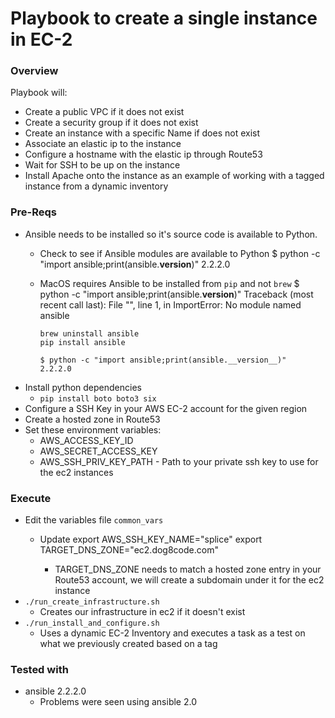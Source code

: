# Playbook to create a single instance in EC-2

### Overview
Playbook will:
  * Create a public VPC if it does not exist
  * Create a security group if it does not exist
  * Create an instance with a specific Name if does not exist
  * Associate an elastic ip to the instance
  * Configure a hostname with the elastic ip through Route53
  * Wait for SSH to be up on the instance
  * Install Apache onto the instance as an example of working with a tagged instance from a dynamic inventory

### Pre-Reqs
  * Ansible needs to be installed so it's source code is available to Python.
    * Check to see if Ansible modules are available to Python
            $ python -c "import ansible;print(ansible.__version__)"
            2.2.2.0
    * MacOS requires Ansible to be installed from `pip` and not `brew`
          $ python -c "import ansible;print(ansible.__version__)"
          Traceback (most recent call last):
          File "<string>", line 1, in <module>
          ImportError: No module named ansible

          brew uninstall ansible
          pip install ansible

          $ python -c "import ansible;print(ansible.__version__)"
          2.2.2.0
  * Install python dependencies
     * `pip install boto boto3 six`
  * Configure a SSH Key in your AWS EC-2 account for the given region
  * Create a hosted zone in Route53
  * Set these environment variables:
    * AWS_ACCESS_KEY_ID
    * AWS_SECRET_ACCESS_KEY
    * AWS_SSH_PRIV_KEY_PATH  - Path to your private ssh key to use for the ec2 instances

### Execute
  * Edit the variables file `common_vars`
    * Update
                export AWS_SSH_KEY_NAME="splice"
                export TARGET_DNS_ZONE="ec2.dog8code.com"

      * TARGET_DNS_ZONE needs to match a hosted zone entry in your Route53 account, we will create a subdomain under it for the ec2 instance
  * `./run_create_infrastructure.sh`
    * Creates our infrastructure in ec2 if it doesn't exist
  * `./run_install_and_configure.sh`
    * Uses a dynamic EC-2 Inventory and executes a task as a test on what we previously created based on a tag

### Tested with
  * ansible 2.2.2.0
    * Problems were seen using ansible 2.0
